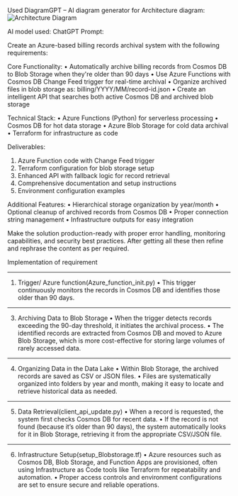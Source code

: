 Used  DiagramGPT – AI diagram generator for Architecture diagram:
 ![Architecture Diagram]([./Architecture_diagram.jpg](https://github.com/ashish2410pr/CosmoDB/blob/main/Architecture_diagram.png))

AI model used: ChatGPT
Prompt:

Create an Azure-based billing records archival system with the following requirements:

Core Functionality:
•	Automatically archive billing records from Cosmos DB to Blob Storage when they're older than 90 days
•	Use Azure Functions with Cosmos DB Change Feed trigger for real-time archival
•	Organize archived files in blob storage as: billing/YYYY/MM/record-id.json
•	Create an intelligent API that searches both active Cosmos DB and archived blob storage

Technical Stack:
•	Azure Functions (Python) for serverless processing
•	Cosmos DB for hot data storage
•	Azure Blob Storage for cold data archival
•	Terraform for infrastructure as code

Deliverables:
1.	Azure Function code with Change Feed trigger
2.	Terraform configuration for blob storage setup
3.	Enhanced API with fallback logic for record retrieval
4.	Comprehensive documentation and setup instructions
5.	Environment configuration examples
   
Additional Features:
•	Hierarchical storage organization by year/month
•	Optional cleanup of archived records from Cosmos DB
•	Proper connection string management
•	Infrastructure outputs for easy integration

Make the solution production-ready with proper error handling, monitoring capabilities, and security best practices.
After getting all these then refine and rephrase the content as per required.



Implementation of requirement
________________________________________
1. Trigger/ Azure function(Azure_function_init.py)
•	This trigger continuously monitors the records in Cosmos DB and identifies those older than 90 days.
________________________________________
3. Archiving Data to Blob Storage
•	When the trigger detects records exceeding the 90-day threshold, it initiates the archival process.
•	The identified records are extracted from Cosmos DB and moved to Azure Blob Storage, which is more cost-effective for storing large volumes of rarely accessed data.
________________________________________
4. Organizing Data in the Data Lake
•	Within Blob Storage, the archived records are saved as CSV or JSON files.
•	Files are systematically organized into folders by year and month, making it easy to locate and retrieve historical data as needed.
________________________________________
5. Data Retrieval(client_api_update.py)
•	When a record is requested, the system first checks Cosmos DB for recent data.
•	If the record is not found (because it’s older than 90 days), the system automatically looks for it in Blob Storage, retrieving it from the appropriate CSV/JSON file.
________________________________________
6. Infrastructure Setup(setup_Blobstorage.tf)
•	Azure resources such as Cosmos DB, Blob Storage, and Function Apps are provisioned, often using Infrastructure as Code tools like Terraform for repeatability and automation.
•	Proper access controls and environment configurations are set to ensure secure and reliable operations.



